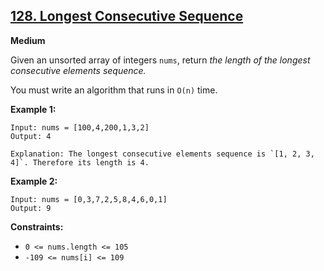## [128. Longest Consecutive Sequence](https://leetcode.com/problems/longest-consecutive-sequence/)

**Medium**

Given an unsorted array of integers `nums`, return _the length of the longest consecutive elements sequence._

You must write an algorithm that runs in `O(n)` time.

**Example 1:**
```
Input: nums = [100,4,200,1,3,2]
Output: 4

Explanation: The longest consecutive elements sequence is `[1, 2, 3, 4]`. Therefore its length is 4.
```

**Example 2:**
```
Input: nums = [0,3,7,2,5,8,4,6,0,1]
Output: 9
```

**Constraints:**

*   `0 <= nums.length <= 105`
*   `-109 <= nums[i] <= 109`